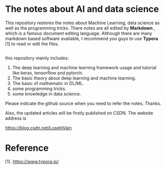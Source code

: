 # The notes about AI and data science

This repository restores the notes about Machine Learning, data science as well as the programming tricks. There notes are all edited by **Markdown** , which is a famous document editing language. Although there are many markdown based software available, I recommend you guys to use **Typora**  [1] to read or edit the files.

## 
this repository mainly includes:
1. The deep learning and machine learning framework usage and tutorial like keras, tensorflow and pytorch.
2. The basic theory about deep learning and machine learning.
3. The basic of mathematic in DL/ML.
4. some programming tricks.
5. some knowledge in data science.



Please indicate the github source when you need to refer the notes. Thanks.

Also, the updated articles will be firstly published on CSDN. The website address is

<https://blog.csdn.net/LoseInVain>

# Reference

[1]. https://www.typora.io/